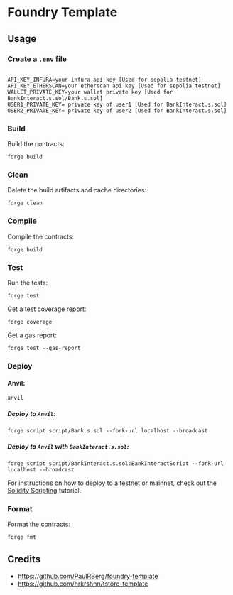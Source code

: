 # Foundry Template


## Usage


### Create a ``.env`` file
```

API_KEY_INFURA=your infura api key [Used for sepolia testnet]
API_KEY_ETHERSCAN=your etherscan api key [Used for sepolia testnet]
WALLET_PRIVATE_KEY=your wallet private key [Used for BankInteract.s.sol/Bank.s.sol]
USER1_PRIVATE_KEY= private key of user1 [Used for BankInteract.s.sol]
USER2_PRIVATE_KEY= private key of user2 [Used for BankInteract.s.sol]
```


### Build

Build the contracts:

```
forge build
```

### Clean

Delete the build artifacts and cache directories:

```
forge clean
```

### Compile

Compile the contracts:

```
forge build
```

### Test

Run the tests:

```
forge test
```

Get a test coverage report:

```
forge coverage
```

Get a gas report:

```
forge test --gas-report
```


### Deploy

#### Anvil:
```
anvil
```

##### Deploy to ``Anvil``:
```
forge script script/Bank.s.sol --fork-url localhost --broadcast
```

##### Deploy to ``Anvil`` with ``BankInteract.s.sol``:
```
forge script script/BankInteract.s.sol:BankInteractScript --fork-url localhost --broadcast
```

For instructions on how to deploy to a testnet or mainnet, check out the
[Solidity Scripting](https://book.getfoundry.sh/tutorials/solidity-scripting.html) tutorial.

### Format

Format the contracts:

```
forge fmt
```

## Credits
- https://github.com/PaulRBerg/foundry-template
- https://github.com/hrkrshnn/tstore-template
